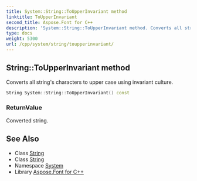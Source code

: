 ```yaml
---
title: System::String::ToUpperInvariant method
linktitle: ToUpperInvariant
second_title: Aspose.Font for C++
description: 'System::String::ToUpperInvariant method. Converts all string''s characters to upper case using invariant culture in C++.'
type: docs
weight: 5300
url: /cpp/system/string/toupperinvariant/
---
```

## String::ToUpperInvariant method


Converts all string's characters to upper case using invariant culture.

```cpp
String System::String::ToUpperInvariant() const
```


### ReturnValue

Converted string.

## See Also

* Class [String](../)
* Class [String](../)
* Namespace [System](../../)
* Library [Aspose.Font for C++](../../../)
